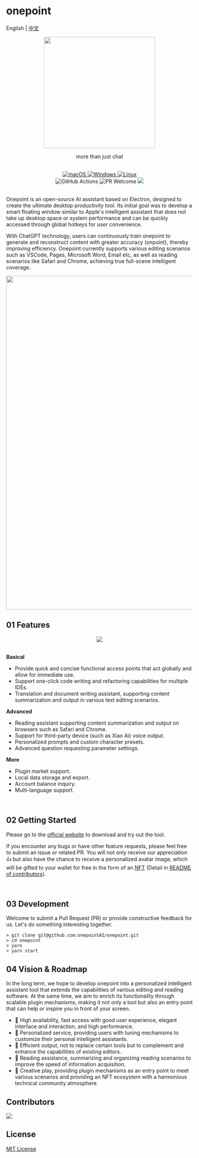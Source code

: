 # onepoint

<p>
     English | <a href="README-CN.md">中文</a>
</p>

<div align= "center">
     <img align="center" width=300 src="https://raw.githubusercontent.com/onepointAI/onepoint/main/assets/banner/brand01.png" />    
     <p></p>
     <p>
          more than just chat
      </p>
</div>

<div align=center>
  <br/>
  <div>
    <a href="https://github.com/onepointAI/onepoint/releases/latest">
      <img alt="macOS" src="https://img.shields.io/badge/-macOS-black?style=flat-square&logo=apple&logoColor=white" />
    </a>
    <a href="https://github.com/onepointAI/onepoint/releases/latest">
      <img alt="Windows" src="https://img.shields.io/badge/-Windows-blue?style=flat-square&logo=windows&logoColor=white" />
    </a>
    <a href="https://github.com/onepointAI/onepointreleases/latest">
      <img alt="Linux" src="https://img.shields.io/badge/-Linux-yellow?style=flat-square&logo=linux&logoColor=white" />
    </a>
  </div>
  <div>
    <img alt="GitHub Actions" src="https://github.com/onepointAI/onepoint/actions/workflows/ci.yaml/badge.svg?branch=main" />
    <img alt="PR Welcome" src="https://img.shields.io/badge/PRs-welcome-brightgreen.svg" />
    <img src="https://img.shields.io/github/license/onepointAI/onepoint?style=flat-square" />
  </div>
   <br/>
</div>

Onepoint is an open-source AI assistant based on Electron, designed to create the ultimate desktop productivity tool. Its initial goal was to develop a smart floating window similar to Apple's intelligent assistant that does not take up desktop space or system performance and can be quickly accessed through global hotkeys for user convenience.

With ChatGPT technology, users can continuously train onepoint to generate and reconstruct content with greater accuracy (onpoint), thereby improving efficiency. Onepoint currently supports various editing scenarios such as VSCode, Pages, Microsoft Word, Email etc, as well as reading scenarios like Safari and Chrome, achieving true full-scene intelligent coverage.

 <div align=center>
     <img align="center" width=900 src="https://raw.githubusercontent.com/onepointAI/onepoint/main/assets/banner/bar.png" />
     <br/>
</div>
 
## 01 Features

<div align=center>
     <img align="center" src="https://raw.githubusercontent.com/onepointAI/onepoint/main/assets/banner/demo.gif" />
</div>
<br/>

**Basical**

- Provide quick and concise functional access points that act globally and allow for immediate use.
- Support one-click code writing and refactoring capabilities for multiple IDEs.
- Translation and document writing assistant, supporting content summarization and output in various text editing scenarios.

**Advanced**

- Reading assistant supporting content summarization and output on browsers such as Safari and Chrome.
- Support for third-party device (such as Xiao Ai) voice output.
- Personalized prompts and custom character presets.
- Advanced question requesting parameter settings.

**More**

- Plugin market support.
- Local data storage and export.
- Account balance inquiry.
- Multi-language support.

 <br/>
 
## 02 Getting Started

Please go to the [official website](https://www.1ptai.com/) to download and try out the tool.

If you encounter any bugs or have other feature requests, please feel free to submit an issue or related PR. You will not only receive our appreciation 👍 but also have the chance to receive a personalized avatar image, which will be gifted to your wallet for free in the form of an [NFT](https://opensea.io/zh-CN/collection/onepointai-collection) (Detail in [README of contributors](https://github.com/onepointAI/onepoint/issues/5)).

 <br/>

## 03 Development

Welcome to submit a Pull Request (PR) or provide constructive feedback for us. Let's do something interesting together.

```
> git clone git@github.com:onepointAI/onepoint.git
> cd onepoint
> yarn
> yarn start
```

## 04 Vision & Roadmap

In the long term, we hope to develop onepoint into a personalized intelligent assistant tool that extends the capabilities of various editing and reading software. At the same time, we aim to enrich its functionality through scalable plugin mechanisms, making it not only a tool but also an entry point that can help or inspire you in front of your screen.

- 🚗 High availability, fast access with good user experience, elegant interface and interaction, and high performance.
- 🤖️ Personalized service, providing users with tuning mechanisms to customize their personal intelligent assistants.
- 🔧 Efficient output, not to replace certain tools but to complement and enhance the capabilities of existing editors.
- 📖 Reading assistance, summarizing and organizing reading scenarios to improve the speed of information acquisition.
- 🎈 Creative play, providing plugin mechanisms as an entry point to meet various scenarios and providing an NFT ecosystem with a harmonious technical community atmosphere.

## Contributors

<a href="https://github.com/onepointAI/onepoint/graphs/contributors">
  <img src="https://contrib.rocks/image?repo=onepointAI/onepoint" />
</a>

## License

[MIT License](./LICENSE)
